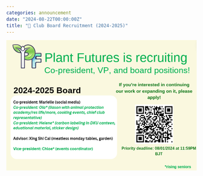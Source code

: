 ```yaml
---
categories: announcement
date: "2024-08-22T00:00:00Z"
title: "📣 Club Board Recruitment (2024-2025)"
---
```


![Poster of Recruitment](/images/2024/recruitment-2024-2025.png)
